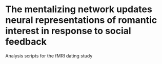 # The mentalizing network updates neural representations of romantic interest in response to social feedback
Analysis scripts for the fMRI dating study
